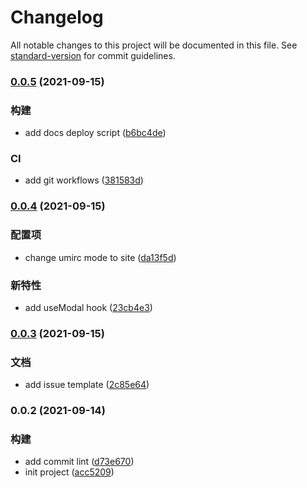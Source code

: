# Changelog

All notable changes to this project will be documented in this file. See [standard-version](https://github.com/conventional-changelog/standard-version) for commit guidelines.

### [0.0.5](https://github.com/wanglihua007/whooks/compare/v0.0.4...v0.0.5) (2021-09-15)


### 构建

* add docs deploy script ([b6bc4de](https://github.com/wanglihua007/whooks/commit/b6bc4ded3696f8ae5c751a208dcc6b924d47399f))


### CI

* add git workflows ([381583d](https://github.com/wanglihua007/whooks/commit/381583d3fef952a3a5445bcc4b1b6b10fb2f0704))

### [0.0.4](https://github.com/wanglihua007/whooks/compare/v0.0.3...v0.0.4) (2021-09-15)


### 配置项

* change umirc mode to site ([da13f5d](https://github.com/wanglihua007/whooks/commit/da13f5d825b52319b7da7be522d12a6f9b944a62))


### 新特性

* add useModal hook ([23cb4e3](https://github.com/wanglihua007/whooks/commit/23cb4e37140fbe0606253bed60f8bac3093c2c1b))

### [0.0.3](https://github.com/wanglihua007/whooks/compare/v0.0.2...v0.0.3) (2021-09-15)


### 文档

* add issue template ([2c85e64](https://github.com/wanglihua007/whooks/commit/2c85e648b8bc5f3ea315221ee61f711fa610a8ac))

### 0.0.2 (2021-09-14)


### 构建

* add commit lint ([d73e670](https://github.com/wanglihua007/whooks/commit/d73e6702628ccb612a7ce58933f18236e357a794))
* init project ([acc5209](https://github.com/wanglihua007/whooks/commit/acc52092c2805afb8958d1c7a5c27761bf3a39f6))
